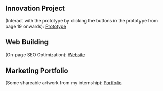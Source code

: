 ## Innovation Project
(Interact with the prototype by clicking the buttons in the prototype from page 19 onwards):
[Prototype](https://www.figma.com/proto/56Xlp53EoNql6IhstUx7H6/Final-project?node-id=1048-1063&p=f&t=kVM0329u9LD020Or-1&scaling=contain&content-scaling=fixed&page-id=0%3A1)

## Web Building 
(On-page SEO Optimization):
[Website](https://brearth2sat3urn8.wixsite.com/my-site-2)

## Marketing Portfolio
(Some shareable artwork from my internship):
[Portfolio](https://brearth2sat3urn8.wixsite.com/portfolio-1)
